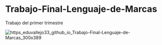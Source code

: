 # Trabajo-Final-Lenguaje-de-Marcas
Trabajo del primer trimestre

![https_eduvallejo33_github_io_Trabajo-Final-Lenguaje-de-Marcas_300x389](https://user-images.githubusercontent.com/50503714/152857892-0773879c-1610-45e4-b25b-81ec10b86824.jpg)
